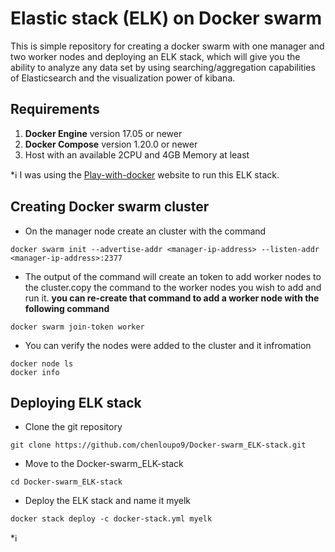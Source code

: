 # Elastic stack (ELK) on Docker swarm 

This is simple repository for creating a docker swarm with one manager and two worker nodes and deploying an ELK stack, which will give you the ability to analyze any data set by using searching/aggregation capabilities of Elasticsearch and the visualization power of kibana. 

## Requirements 
1. **Docker Engine** version 17.05 or newer 
2. **Docker Compose** version 1.20.0 or newer 
3. Host with an available 2CPU and 4GB Memory at least 

*:information_source:  I was using the [Play-with-docker](https://labs.play-with-docker.com/) website to run this ELK stack.

## Creating Docker swarm cluster
- On the manager node create an cluster with the command
```
docker swarm init --advertise-addr <manager-ip-address> --listen-addr <manager-ip-address>:2377
```

- The output of the command will create an token to add worker nodes to the cluster.copy the command to the worker nodes you wish to add and run it.
**you can re-create that command to add a worker node with the following command** 
```
docker swarm join-token worker
```

- You can verify the nodes were added to the cluster and it infromation
```
docker node ls
docker info
```

## Deploying ELK stack 
- Clone the git repository
```
git clone https://github.com/chenloupo9/Docker-swarm_ELK-stack.git
```

- Move to the Docker-swarm_ELK-stack
```
cd Docker-swarm_ELK-stack
```

- Deploy the ELK stack and name it myelk
```
docker stack deploy -c docker-stack.yml myelk
```

*:information_source:


